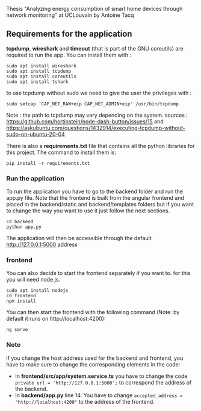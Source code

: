 Thesis "Analyzing energy consumption of smart home devices through network monitoring"
at UCLouvain by Antoine Tacq


## Requirements for the application
**tcpdump**, **wireshark** and **timeout** (that is part of the GNU coreutils) are required to run the app. 
You can install them with :
```
sudo apt install wireshark
sudo apt install tcpdump
sudo apt install coreutils
sudo apt install tshark
```

to use tcpdump without sudo we need to give the user the privileges with :
```
sudo setcap 'CAP_NET_RAW+eip CAP_NET_ADMIN+eip' /usr/bin/tcpdump
```
Note : the path to tcpdump may vary depending on the system.
sources : 
https://github.com/hortinstein/node-dash-button/issues/15 
and
https://askubuntu.com/questions/1432914/executing-tcpdump-without-sudo-on-ubuntu-20-04


There is also a **requirements.txt** file that contains all the python libraries for this project.
The command to install them is:
```
pip install -r requirements.txt
```

### Run the application
To run the application you have to go to the backend folder and run the app.py file. 
Note that the frontend is built from the angular frontend and placed in the backend/static 
and backend/templates folders but if you want to change the way you want to use it just follow the next sections.
```
cd backend
python app.py
```
The application will then be accessible through the default 
http://127.0.0.1:5000 address



### frontend

You can also decide to start the frontend separately if you want to.
for this you will need node.js.
```
sudo apt install nodejs
cd frontend
npm install
```

You can then start the frontend with the following command (Note: by default it runs on http://localhost:4200):
```
ng serve
```

### Note
if you change the host address used for the backend and frontend,
you have to make sure to change the corresponding elements in the code:

- In **frontend/src/app/system.service.ts** you have to change the code `private url = 'http://127.0.0.1:5000';` 
  to correspond the address of the backend.
- In **backend/app.py** line 14. You have to change `accepted_address = "http://localhost:4200"` to the address of the frontend.





